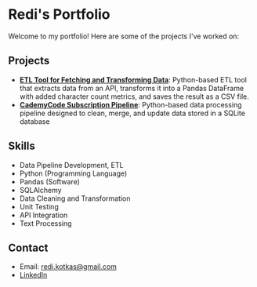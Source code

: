 # Redi's Portfolio

Welcome to my portfolio! Here are some of the projects I've worked on:

## Projects
- **[ETL Tool for Fetching and Transforming Data](https://github.com/rkotkas/api-data-etl-csv-tool)**: Python-based ETL tool that extracts data from an API, transforms it into a Pandas DataFrame with added character count metrics, and saves the result as a CSV file. 
- **[CademyCode Subscription Pipeline](https://github.com/rkotkas/subscription-pipeline)**: Python-based data processing pipeline designed to clean, merge, and update data stored in a SQLite database

## Skills
- Data Pipeline Development, ETL
- Python (Programming Language)
- Pandas (Software)
- SQLAlchemy
- Data Cleaning and Transformation
- Unit Testing
- API Integration
- Text Processing

## Contact
- Email: redi.kotkas@gmail.com
- [LinkedIn](https://www.linkedin.com/in/redi-kotkas/)
